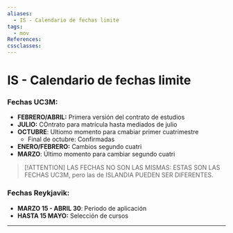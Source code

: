 ```yaml
---
aliases:
  - IS - Calendario de fechas limite
tags:
  - mov
References: 
cssclasses:
---
```

# IS - Calendario de fechas limite

### Fechas UC3M:
+ **FEBRERO/ABRIL:** Primera versión del contrato de estudios
+ **JULIO:** COntrato para matrícula hasta mediados de julio 
+ **OCTUBRE**: Ultiomo momento para cmabiar primer cuatrimestre
	+ Final de octubre: Confirmadas
+ **ENERO/FEBRERO:** Cambios segundo cuatri
+ **MARZO**: Último momento para cambiar segundo cuatri 

> [!ATTENTION] LAS FECHAS NO SON LAS MISMAS:
> ESTAS SON LAS FECHAS UC3M, pero las de ISLANDIA PUEDEN SER DIFERENTES. 

### Fechas Reykjavik:
+ **MARZO 15 - ABRIL 30**: Periodo de aplicación
+ **HASTA 15 MAYO:** Selección de cursos
***